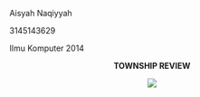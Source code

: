 <html>
<body>
<p align="left"> Aisyah Naqiyyah</p>
<p align="left"> 3145143629</p>
<p align="left"> Ilmu Komputer 2014</p>
<p align="center"><b>TOWNSHIP REVIEW</p></b>
<p align="center"><img src= "file:///C:/Users/lenovo/Downloads/WhatsApp%20Image%202017-09-11%20at%2022.14.59.jpeg"></</p>

